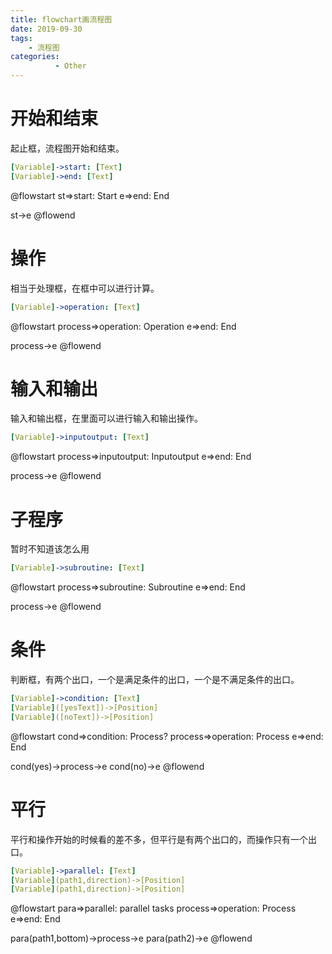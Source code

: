 ```yaml
---
title: flowchart画流程图
date: 2019-09-30
tags: 
    - 流程图
categories:
          - Other
---
```

# 开始和结束

起止框，流程图开始和结束。

```yaml
[Variable]->start: [Text]
[Variable]->end: [Text]
```

@flowstart
st=>start: Start
e=>end: End

st->e
@flowend

# 操作

相当于处理框，在框中可以进行计算。

```yaml
[Variable]->operation: [Text]
```

@flowstart
process=>operation: Operation
e=>end: End

process->e
@flowend

# 输入和输出

输入和输出框，在里面可以进行输入和输出操作。

```yaml
[Variable]->inputoutput: [Text]
```

@flowstart
process=>inputoutput: Inputoutput
e=>end: End

process->e
@flowend

# 子程序

暂时不知道该怎么用

```yaml
[Variable]->subroutine: [Text]
```

@flowstart
process=>subroutine: Subroutine
e=>end: End

process->e
@flowend

# 条件

判断框，有两个出口，一个是满足条件的出口，一个是不满足条件的出口。

```yaml
[Variable]->condition: [Text]
[Variable]([yesText])->[Position]
[Variable]([noText])->[Position]
```

@flowstart
cond=>condition: Process?
process=>operation: Process
e=>end: End

cond(yes)->process->e
cond(no)->e
@flowend

# 平行

平行和操作开始的时候看的差不多，但平行是有两个出口的，而操作只有一个出口。

```yaml
[Variable]->parallel: [Text]
[Variable](path1,direction)->[Position]
[Variable](path1,direction)->[Position]
```

@flowstart
para=>parallel: parallel tasks
process=>operation: Process
e=>end: End

para(path1,bottom)->process->e
para(path2)->e
@flowend